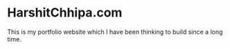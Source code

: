 # HarshitChhipa.com
This is my portfolio website which I have been thinking to build since a long time.
